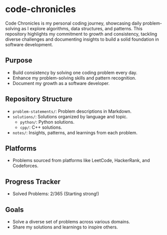 # code-chronicles

Code Chronicles is my personal coding journey, showcasing daily problem-solving as I explore algorithms, data structures, and patterns. This repository highlights my commitment to growth and consistency, tackling diverse challenges and documenting insights to build a solid foundation in software development.

## Purpose
- Build consistency by solving one coding problem every day.
- Enhance my problem-solving skills and pattern recognition.
- Document my growth as a software developer.

## Repository Structure
- `problem-statements/`: Problem descriptions in Markdown.
- `solutions/`: Solutions organized by language and topic.
  - `python/`: Python solutions.
  - `cpp/`: C++ solutions.
- `notes/`: Insights, patterns, and learnings from each problem.

## Platforms
- Problems sourced from platforms like LeetCode, HackerRank, and Codeforces.

## Progress Tracker
- Solved Problems: 2/365 (Starting strong!)

## Goals
- Solve a diverse set of problems across various domains.
- Share my solutions and learnings to inspire others.
